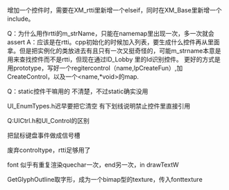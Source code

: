 增加一个控件时，需要在XM_rtti里新增一个elseif，同时在XM_Base里新增一个include。


Q：为什么用作rtti的m_strName，只能在namemap里出现一次，多一次就会assert
A：应该是在rtti。cpp初始化的时候加入列表，要生成什么控件再从里面拿。但是把实例化的类放进去有且只有一次又挺奇怪的，可能m_strname本意是用来查找控件而不是rtti，但现在通过ID_Lobby
里的Id识别控件。
更好的方式是用prototype，写好一个regitercontrol（name,lpCreateFun）,加CreateControl，以及一个<name,*void>的map.

Q：static控件干嘛用的
不清楚，不过static确实没用

UI_EnumTypes.h迟早要把它清空
有下划线说明禁止控件里直接引用

Q:UICtrl.h和UI_Control的区别

把鼠标键盘事件做成信号槽


废弃controltype，rtti足够用了

font 似乎有重复渲染quechar一次，end另一次，in drawTextW

GetGlyphOutline取字形，成为一个bimap型的texture，传入fonttexture